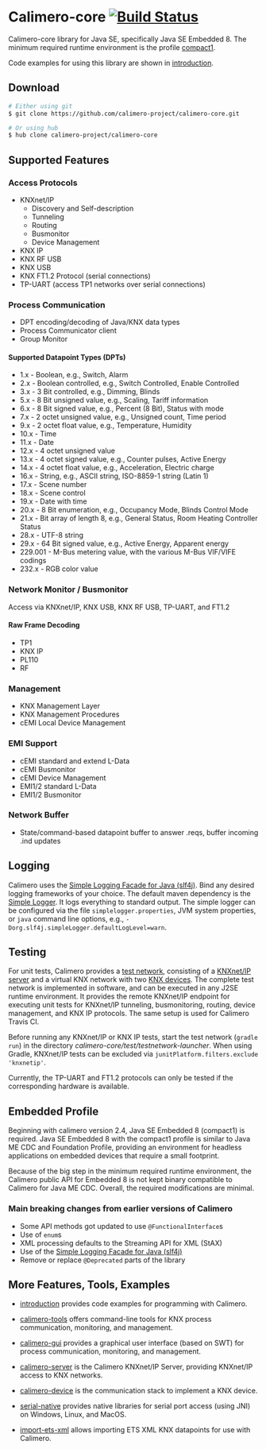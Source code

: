 Calimero-core [![Build Status](https://travis-ci.org/calimero-project/calimero-core.svg?branch=master)](https://travis-ci.org/calimero-project/calimero-core)
=============

Calimero-core library for Java SE, specifically Java SE Embedded 8. The minimum required runtime environment is 
the profile [compact1](http://www.oracle.com/technetwork/java/embedded/resources/tech/compact-profiles-overview-2157132.html).

Code examples for using this library are shown in [introduction](https://github.com/calimero-project/introduction).

Download
--------

~~~ sh
# Either using git
$ git clone https://github.com/calimero-project/calimero-core.git

# Or using hub
$ hub clone calimero-project/calimero-core
~~~

Supported Features
--------

### Access Protocols
* KNXnet/IP
    * Discovery and Self-description
    * Tunneling
    * Routing
    * Busmonitor
    * Device Management
* KNX IP
* KNX RF USB
* KNX USB
* KNX FT1.2 Protocol (serial connections)
* TP-UART (access TP1 networks over serial connections)

### Process Communication
* DPT encoding/decoding of Java/KNX data types
* Process Communicator client
* Group Monitor

#### Supported Datapoint Types (DPTs)
* 1.x - Boolean, e.g., Switch, Alarm
* 2.x - Boolean controlled, e.g., Switch Controlled, Enable Controlled
* 3.x - 3 Bit controlled, e.g., Dimming, Blinds
* 5.x - 8 Bit unsigned value, e.g., Scaling, Tariff information
* 6.x - 8 Bit signed value, e.g., Percent (8 Bit), Status with mode
* 7.x - 2 octet unsigned value, e.g., Unsigned count, Time period
* 9.x - 2 octet float value, e.g., Temperature, Humidity
* 10.x - Time
* 11.x - Date
* 12.x - 4 octet unsigned value
* 13.x - 4 octet signed value, e.g., Counter pulses, Active Energy
* 14.x - 4 octet float value, e.g., Acceleration, Electric charge
* 16.x - String, e.g., ASCII string, ISO-8859-1 string (Latin 1)
* 17.x - Scene number
* 18.x - Scene control
* 19.x - Date with time
* 20.x - 8 Bit enumeration, e.g., Occupancy Mode, Blinds Control Mode
* 21.x - Bit array of length 8, e.g., General Status, Room Heating Controller Status
* 28.x - UTF-8 string
* 29.x - 64 Bit signed value, e.g., Active Energy, Apparent energy
* 229.001 - M-Bus metering value, with the various M-Bus VIF/VIFE codings
* 232.x - RGB color value

### Network Monitor / Busmonitor
Access via KNXnet/IP, KNX USB, KNX RF USB, TP-UART, and FT1.2

#### Raw Frame Decoding
* TP1
* KNX IP
* PL110
* RF

### Management
* KNX Management Layer
* KNX Management Procedures
* cEMI Local Device Management

### EMI Support
* cEMI standard and extend L-Data
* cEMI Busmonitor 
* cEMI Device Management
* EMI1/2 standard L-Data 
* EMI1/2 Busmonitor

### Network Buffer
* State/command-based datapoint buffer to answer .reqs, buffer incoming .ind updates


Logging
-------

Calimero uses the [Simple Logging Facade for Java (slf4j)](http://www.slf4j.org/). Bind any desired logging frameworks of your choice. The default maven dependency is the [Simple Logger](http://www.slf4j.org/api/org/slf4j/impl/SimpleLogger.html). It logs everything to standard output. The simple logger can be configured via the file `simplelogger.properties`, JVM system properties, or `java` command line options, e.g., `-Dorg.slf4j.simpleLogger.defaultLogLevel=warn`.

Testing
-------

For unit tests, Calimero provides a [test network](https://github.com/calimero-project/calimero-testnetwork), consisting of a [KNXnet/IP server](https://github.com/calimero-project/calimero-server) and a virtual KNX network with two [KNX devices](https://github.com/calimero-project/calimero-device). The complete test network is implemented in software, and can be executed in any J2SE runtime environment. It provides the remote KNXnet/IP endpoint for executing unit tests for KNXnet/IP tunneling, busmonitoring, routing, device management, and KNX IP protocols. The same setup is used for Calimero Travis CI.

Before running any KNXnet/IP or KNX IP tests, start the test network (`gradle run`)
in the directory _calimero-core/test/testnetwork-launcher_. When using Gradle, KNXnet/IP tests can be excluded via `junitPlatform.filters.exclude 'knxnetip'`.

Currently, the TP-UART and FT1.2 protocols can only be tested if the corresponding hardware is available. 

Embedded Profile
----

Beginning with calimero version 2.4, Java SE Embedded 8 (compact1) is required.
Java SE Embedded 8 with the compact1 profile is similar to Java ME CDC and Foundation Profile, 
providing an environment for headless applications on embedded devices that require a small footprint. 

Because of the big step in the minimum required runtime environment, the Calimero public API for Embedded 8 is not kept binary compatible to Calimero for Java ME CDC. Overall, the required modifications are minimal.

### Main breaking changes from earlier versions of Calimero

* Some API methods got updated to use `@FunctionalInterface`s
* Use of `enum`s
* XML processing defaults to the Streaming API for XML (StAX)
* Use of the [Simple Logging Facade for Java (slf4j)](http://www.slf4j.org/)
* Remove or replace `@Deprecated` parts of the library


More Features, Tools, Examples
------------------------------

* [introduction](https://github.com/calimero-project/introduction) provides code examples for programming with Calimero.

* [calimero-tools](https://github.com/calimero-project/calimero-tools) offers command-line tools for KNX process communication, monitoring, and management.

* [calimero-gui](https://github.com/calimero-project/calimero-gui) provides a graphical user interface (based on SWT) for process communication, monitoring, and management.

* [calimero-server](https://github.com/calimero-project/calimero-server) is the Calimero KNXnet/IP Server, providing KNXnet/IP access to KNX networks.

* [calimero-device](https://github.com/calimero-project/calimero-device) is the communication stack to implement a KNX device.

* [serial-native](https://github.com/calimero-project/serial-native) provides native libraries for serial port access (using JNI) on Windows, Linux, and MacOS.

* [import-ets-xml](https://github.com/calimero-project/import-ets-xml) allows importing ETS XML KNX datapoints for use with Calimero.
